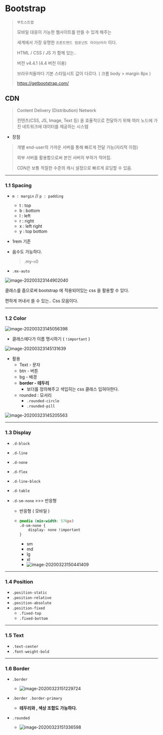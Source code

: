 # Bootstrap 

> `부트스트랩`
>
> 모바일 대응이 가능한 웹사이트를 만들 수 있게 해주는
>
> 세계에서 가장 유명한 `프론트엔드 컴포넌트 라이브러리` 이다.
>
> HTML / CSS / JS 가 함께 있는..
>
> 버전 v4.4.1 (4.4 버전 이용)
>
> 브라우저들마다 기본 스타일시트 값이 다르다. ( 크롬 body >  margin 8px )
>
> https://getbootstrap.com/





## CDN

> Content Delivery (Distribution) Network
>
> 컨텐츠(CSS, JS, Image, Text 등) 을 효율적으로 전달하기 위해 여러 노드에 가진 네트워크에 데이터를 제공하는 시스템

- 장점

> 개별 end-user의 가까운 서버를 통해 빠르게 전달 가능(지리적 이점)
>
> 외부 서버를 활용함으로써 본인 서버의 부하가 적어짐.
>
> CDN은 보통 적절한 수준의 캐시 설정으로 빠르게 로딩할 수 있음.



___



### 1.1 Spacing

- `m : margin`  //  `p : padding`

  - t : top
  - b : bottom
  - l : left
  - r : right
  - x : left right
  - y : top bottom

- 1rem 기준

- 음수도 가능하다.

  > .my-`n`0

- `.mx-auto`

![image-20200323144902040](img/image-20200323144902040.png)



클래스를 줌으로써 bootstrap 에 적용되어있는 css 을 활용할 수 있다.

편하게 꺼내서 쓸 수 있는.. Css 모음이다.



___



### 1.2 Color

![image-20200323145056398](img/image-20200323145056398.png)



- 클래스에다가 이름 명시하기 ( `!important` )

![image-20200323145131639](img/image-20200323145131639.png)





- 활용
  - Text - 문자
  - btn - 버튼
  - bg - 배경
  - **border - 테두리**
    - 보더를 정의해주고 색입히는 css 클래스 입혀야한다.
  - rounded : 모서리
    - `.rounded-circle`
    - `.rounded-pill`

![image-20200323145205563](img/image-20200323145205563.png)



___



### 1.3 Display

- `.d-block`

- `.d-line`

- `.d-none`

- `.d-flex`

- `.d-line-block`

- `.d-table`

- `.d-sm-none` >>> 반응형

  - 반응형 ( 모바일 ) 

  - ```css
    @media (min-width: 576px)
    .d-sm-none {
        display: none !important
    }
    ```

    - sm
    - md
    - lg
    - xl
    - ![image-20200323150441409](img/image-20200323150441409.png)



___



### 1.4 Position

- `.position-static`
- `.position-relative`
- `.position-absolute`
- `.position-fixed`
  - `.fixed-top`
  - `.fixed-bottom`



___



### 1.5 Text

- `.text-center`
- `.font-weight-bold`





___



### 1.6 Border

- `.border`
  - ![image-20200323151229724](img/image-20200323151229724.png)



- `.border .border-primary`
  - **테두리와 , 색상 조합도 가능하다.**



- `.rounded`

  - ![image-20200323151336598](img/image-20200323151336598.png)

  